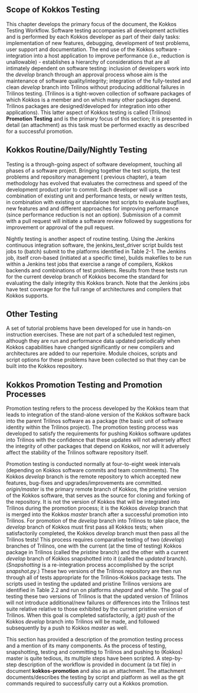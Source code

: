 ## Scope of Kokkos Testing

This chapter develops the primary focus of the document, the Kokkos Testing Workflow. Software testing accompanies all development activities and is performed by each Kokkos developer as part of their daily tasks: implementation of new features, debugging, development of test problems, user support and documentation. The end use of the Kokkos software - integration into a host application to improve performance (i.e., reduction is unallowable) - establishes a hierarchy of considerations that are all intimately dependent on software testing: inclusion of developers work into the _develop_ branch through an approval process whose aim is the maintenance of software quality/integrity; integration of the fully-tested and clean _develop_ branch into Trilinos without producing additional failures in Trilinos testing. (Trilinos is a tight-woven collection of software packages of which Kokkos is a member and on which many other packages depend. Trilinos packages are designed/developed for integration into other applications). This latter aspect of Kokkos testing is called (Trilinos) __Promotion Testing__ and is the primary focus of this section; it is presented in detail (an attachment) as this task must be performed exactly as described for a successful promotion.

## Kokkos Routine/Daily/Nightly Testing

Testing is a through-going aspect of software development, touching all phases of a software project. Bringing together the test scripts, the test problems and repository management ( previous chapter), a team methodology has evolved that evaluates the correctness and speed of the development product prior to commit. Each developer will use a combination of existing unit and performance tests, or newly written tests, in combination with existing or standalone test scripts to evaluate bugfixes, new features and and different approaches for improving performance (since performance reduction is not an option). Submission of a commit with a pull request will initiate a software review followed by suggestions for improvement or approval of the pull request.

Nightly testing is another aspect of routine testing. Using the Jenkins continuous integration software, the jenkins_test_driver script builds test jobs to (batch) submit to the platforms identified in Table 2-1. The Jenkins job, itself cron-based (initiated at a specific time), builds makefiles to be run within a Jenkins test jobs that exercise a range of compilers, Kokkos backends and combinations of test problems. Results from these tests run for the current develop branch of Kokkos become the standard for evaluating the daily integrity this Kokkos branch. Note that the Jenkins jobs have test coverage for the full range of architectures and compilers that Kokkos supports.    

## Other Testing

A set of tutorial problems have been developed for use in hands-on instruction exercises. These are not part of a scheduled test regimen, although they are run and performance data updated periodically when Kokkos capabilities have changed significantly or new compilers and architectures are added to our repertoire. Module choices, scripts and script options for these problems have been collected so that they can be built into the Kokkos repository.

## Kokkos Promotion Testing and Promotion Processes

Promotion testing refers to the process developed by the Kokkos team that leads to integration of the stand-alone version of the Kokkos software back into the parent Trilinos software as a package (the basic unit of software identity within the Trilinos project). The promotion testing process was developed to satisfy the requirements for pushing Kokkos software updates into Trilinos with the confidence that these updates will not adversely affect the integrity of other packages that depend on Kokkos, nor will it adversely affect the stability of the Trilinos software repository itself.
 
Promotion testing is conducted normally at four-to-eight week intervals (depending on Kokkos software commits and team commitments). The Kokkos _develop_ branch is the remote repository to which accepted new features, bug-fixes and upgrades/improvements are committed. _origin/master_ is the primary remote branch of Kokkos, the pristine version of the Kokkos software, that serves as the source for cloning and forking of the repository. It is not the version of Kokkos that will be integrated into Trilinos during the promotion process; it is the Kokkos _develop_ branch that is merged into the Kokkos _master_ branch after a successful promotion into Trilinos.  For promotion of the _develop_ branch into Trilinos to take place, the _develop_ branch of Kokkos must first pass all Kokkos tests; when satisfactorily completed, the Kokkos _develop_ branch must then pass all the Trilinos tests! This process requires comparative testing of two (_develop_) branches of Trilinos, one with the current (at the time of testing) Kokkos package in Trilinos (called the _pristine_ branch) and the other with a current _develop_ branch of Kokkos snapshotted into it (called the _updated_ branch). (_Snapshotting_ is a re-integration process accomplished by the script _snapshot.py_.) These two versions of the Trilinos repository are then run through all of tests appropriate for the Trilinos-Kokkos package tests. The scripts used in testing the updated and pristine Trilinos versions are identified in Table 2.2 and run on platforms _shepard_ and _white_. The goal of testing these two versions of Trilinos is that the updated version of Trilinos will not introduce additional/new failures or differences into the Trilinos test suite relative relative to those exhibited by the current pristine version of Trilinos. When this goal is completed satisfactorily, a _(git) push_ of the Kokkos _develop_ branch into Trilinos will be made, and followed subsequently by a push to Kokkos _master_ as well.
  
This section has provided a description of the promotion testing process and a mention of its many components. As the process of testing, snapshotting, testing and committing to Trilinos and pushing to (Kokkos) master is quite tedious, its multiple steps have been scripted. A step-by-step description of the workflow is provided in document (a txt file) in document __kokkos-promotion__ and also as an attachment. The attachment documents/describes the testing by script and platform as well as the git commands required to successfully carry out a Kokkos promotion.

 
